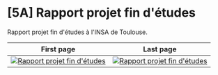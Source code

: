 # [5A] Rapport projet fin d'études

Rapport projet fin d'études à l'INSA de Toulouse.

| First page | Last page |
|-|-|
| [![Rapport projet fin d'études](./thumbnails/first_page.png)](./) | [![Rapport projet fin d'études](./thumbnails/last_page.png)](./) |
